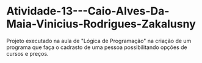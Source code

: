 # Atividade-13---Caio-Alves-Da-Maia-Vinicius-Rodrigues-Zakalusny
Projeto executado na aula de "Lógica de Programação" na criação de um programa que faça o cadrasto de uma pessoa possibilitando opções de cursos e preços.

